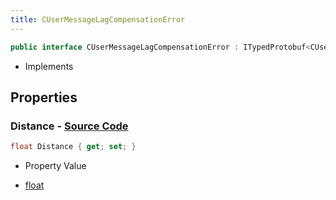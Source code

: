 ```yaml
---
title: CUserMessageLagCompensationError
---
```


```csharp
public interface CUserMessageLagCompensationError : ITypedProtobuf<CUserMessageLagCompensationError>, INativeHandle, INetMessage<CUserMessageLagCompensationError>, IDisposable
```

- Implements

## Properties

### **Distance** - [Source Code](https://github.com/swiftly-solution/swiftlys2/blob/main/managed/src/SwiftlyS2.Generated/Protobufs/Interfaces/CUserMessageLagCompensationError.cs#L18)

```csharp
float Distance { get; set; }
```

- Property Value

- [float](https://learn.microsoft.com/dotnet/api/system.single)

